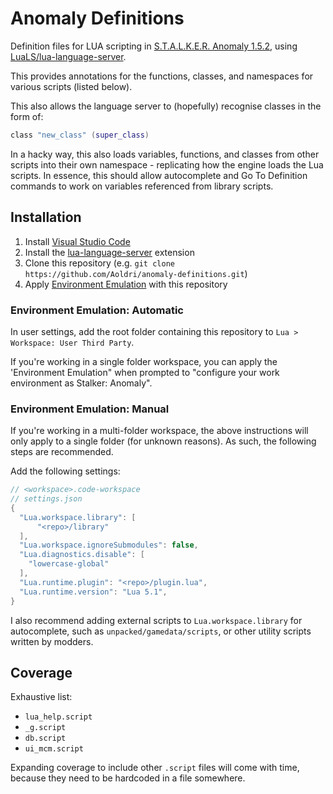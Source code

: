 # Anomaly Definitions
Definition files for LUA scripting in [S.T.A.L.K.E.R. Anomaly 1.5.2](https://www.moddb.com/mods/stalker-anomaly/downloads/stalker-anomaly-151-to-152), using [LuaLS/lua-language-server](https://github.com/LuaLS/lua-language-server).

This provides annotations for the functions, classes, and namespaces for various scripts (listed below).

This also allows the language server to (hopefully) recognise classes in the form of:
```lua
class "new_class" (super_class)
```

In a hacky way, this also loads variables, functions, and classes from other scripts into their own namespace - replicating how the engine loads the Lua scripts. In essence, this should allow autocomplete and Go To Definition commands to work on variables referenced from library scripts.

## Installation

1. Install [Visual Studio Code](https://code.visualstudio.com/)
2. Install the [lua-language-server](https://github.com/LuaLS/lua-language-server/) extension
3. Clone this repository (e.g. `git clone https://github.com/Aoldri/anomaly-definitions.git`)
4. Apply [Environment Emulation](https://github.com/LuaLS/lua-language-server/wiki/Libraries#automatically-applying) with this repository

### Environment Emulation: Automatic

In user settings, add the root folder containing this repository to `Lua > Workspace: User Third Party`.

If you're working in a single folder workspace, you can apply the 'Environment Emulation" when prompted to "configure your work environment as Stalker: Anomaly".

### Environment Emulation: Manual
If you're working in a multi-folder workspace, the above instructions will only apply to a single folder (for unknown reasons). As such, the following steps are recommended.

Add the following settings:
```java
// <workspace>.code-workspace
// settings.json
{
  "Lua.workspace.library": [
      "<repo>/library"
  ],
  "Lua.workspace.ignoreSubmodules": false,
  "Lua.diagnostics.disable": [
    "lowercase-global"
  ],
  "Lua.runtime.plugin": "<repo>/plugin.lua",
  "Lua.runtime.version": "Lua 5.1",
}
```

I also recommend adding external scripts to `Lua.workspace.library` for autocomplete, such as `unpacked/gamedata/scripts`, or other utility scripts written by modders.

## Coverage

Exhaustive list:
- `lua_help.script`
- `_g.script`
- `db.script`
- `ui_mcm.script`

Expanding coverage to include other `.script` files will come with time, because they need to be hardcoded in a file somewhere.
